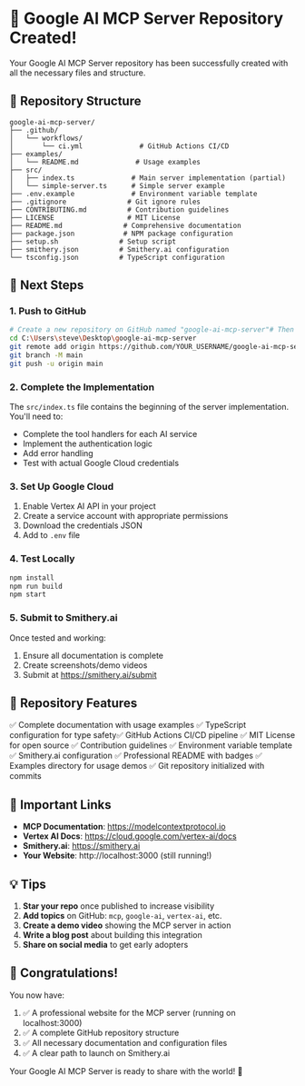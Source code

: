 # 🎉 Google AI MCP Server Repository Created!

Your Google AI MCP Server repository has been successfully created with all the necessary files and structure.

## 📁 Repository Structure

```
google-ai-mcp-server/
├── .github/
│   └── workflows/
│       └── ci.yml              # GitHub Actions CI/CD
├── examples/
│   └── README.md              # Usage examples
├── src/
│   ├── index.ts              # Main server implementation (partial)
│   └── simple-server.ts      # Simple server example
├── .env.example              # Environment variable template
├── .gitignore               # Git ignore rules
├── CONTRIBUTING.md          # Contribution guidelines
├── LICENSE                  # MIT License
├── README.md               # Comprehensive documentation
├── package.json            # NPM package configuration
├── setup.sh               # Setup script
├── smithery.json          # Smithery.ai configuration
└── tsconfig.json          # TypeScript configuration
```

## 🚀 Next Steps

### 1. Push to GitHub

```bash
# Create a new repository on GitHub named "google-ai-mcp-server"# Then run these commands:
cd C:\Users\steve\Desktop\google-ai-mcp-server
git remote add origin https://github.com/YOUR_USERNAME/google-ai-mcp-server.git
git branch -M main
git push -u origin main
```

### 2. Complete the Implementation

The `src/index.ts` file contains the beginning of the server implementation. You'll need to:
- Complete the tool handlers for each AI service
- Implement the authentication logic
- Add error handling
- Test with actual Google Cloud credentials

### 3. Set Up Google Cloud

1. Enable Vertex AI API in your project
2. Create a service account with appropriate permissions
3. Download the credentials JSON
4. Add to `.env` file

### 4. Test Locally

```bash
npm install
npm run build
npm start
```

### 5. Submit to Smithery.ai

Once tested and working:
1. Ensure all documentation is complete
2. Create screenshots/demo videos
3. Submit at https://smithery.ai/submit

## 📝 Repository Features

✅ Complete documentation with usage examples
✅ TypeScript configuration for type safety✅ GitHub Actions CI/CD pipeline
✅ MIT License for open source
✅ Contribution guidelines
✅ Environment variable template
✅ Smithery.ai configuration
✅ Professional README with badges
✅ Examples directory for usage demos
✅ Git repository initialized with commits

## 🔗 Important Links

- **MCP Documentation**: https://modelcontextprotocol.io
- **Vertex AI Docs**: https://cloud.google.com/vertex-ai/docs
- **Smithery.ai**: https://smithery.ai
- **Your Website**: http://localhost:3000 (still running!)

## 💡 Tips

1. **Star your repo** once published to increase visibility
2. **Add topics** on GitHub: `mcp`, `google-ai`, `vertex-ai`, etc.
3. **Create a demo video** showing the MCP server in action
4. **Write a blog post** about building this integration
5. **Share on social media** to get early adopters

## 🎊 Congratulations!

You now have:
1. ✅ A professional website for the MCP server (running on localhost:3000)
2. ✅ A complete GitHub repository structure
3. ✅ All necessary documentation and configuration files
4. ✅ A clear path to launch on Smithery.ai

Your Google AI MCP Server is ready to share with the world! 🚀